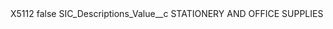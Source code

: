 <?xml version="1.0" encoding="UTF-8"?>
<CustomMetadata xmlns="http://soap.sforce.com/2006/04/metadata" xmlns:xsi="http://www.w3.org/2001/XMLSchema-instance" xmlns:xsd="http://www.w3.org/2001/XMLSchema">
    <label>X5112</label>
    <protected>false</protected>
    <values>
        <field>SIC_Descriptions_Value__c</field>
        <value xsi:type="xsd:string">STATIONERY AND OFFICE SUPPLIES</value>
    </values>
</CustomMetadata>
